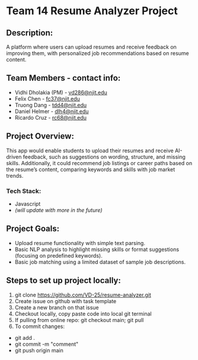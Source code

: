 # Team 14 Resume Analyzer Project

## Description: 
A platform where users can upload resumes and receive feedback on improving them, with personalized job recommendations based on resume content.

## Team Members - contact info:
- Vidhi Dholakia (PM) - vd286@njit.edu
- Felix Chen - fc37@njit.edu
- Truong Dang - tdd4@njit.edu
- Daniel Helmer - dlh4@njit.edu
- Ricardo Cruz - rc68@njit.edu

## Project Overview: 
This app would enable students to upload their resumes and receive AI-driven feedback, such as suggestions on wording, structure, and missing skills. Additionally, it could recommend job listings or career paths based on the resume’s content, comparing keywords and skills with job market trends.

### Tech Stack:
- Javascript
- *(will update with more in the future)*

## Project Goals: 
- Upload resume functionality with simple text parsing.
- Basic NLP analysis to highlight missing skills or format suggestions (focusing on predefined keywords).
- Basic job matching using a limited dataset of sample job descriptions.


## Steps to set up project locally:
1. git clone https://github.com/VD-25/resume-analyzer.git
2. Create issue on github with task template
3. Create a new branch on that issue
4. Checkout locally, copy paste code into local git terminal
5. If pulling from online repo: git checkout main; git pull
6. To commit changes:
  - git add .
  - git commit -m "comment"
  - git push origin main
